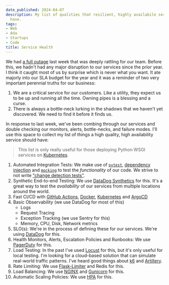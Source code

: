 ```yaml
---
date_published: 2024-04-07
description: My list of qualities that resilient, highly availabile services should
  have.
tags:
- Web
- Ada
- Startups
- Code
title: Service Health
---
```


We had [a full outage](https://status.ada.support/incidents/3n5rs1zqzmkh) last week that was deeply rattling for our team. Before this, we hadn't had any major disruption to our services since the prior year. I think it caught most of us by surprise which is never what you want. It ate majorly into our SLA budget for the year and it was a reminder of two very important perennial truths for our business:

1. We are a critical service for our customers. Like a utility, they expect us to be up and running all the time. Owning pipes is a blessing and a curse.
2. There is always a bottle-neck lurking in the shadows that we haven't yet discovered. We need to find it before it finds us.

In response to last week, we've been combing through our services and double checking our monitors, alerts, bottle-necks, and failure modes. I'll use this space to collect my list of things a high quality, high availability service should have:

<blockquote class="callout note">
This list is only really useful for those deploying Python WSGI services on <a href="https://kubernetes.io/">Kubernetes</a>.
</blockquote>

1. Automated Integration Tests: We make use of [`pytest`](https://docs.pytest.org/en/8.0.x/), [dependency injection](https://www.youtube.com/watch?v=2ejbLVkCndI) and [`mocking`](https://pypi.org/project/requests-mock/) to test the _functionality_ of our code. We strive to not write ["change detection tests"](https://testing.googleblog.com/2015/01/testing-on-toilet-change-detector-tests.html).
2. Synthetic End-to-end Testing: We use [DataDog Synthetics](https://www.datadoghq.com/product/synthetics/) for this. It's a great way to test the _availability_ of our services from multiple locations around the world.
3. Fast CI/CD with [GitHub Actions](https://github.com/features/actions), [Docker](https://www.docker.com/), [Kubernetes](https://kubernetes.io/) and [ArgoCD](https://argoproj.github.io/argo-cd/)
4. Basic Observability (we use DataDog for most of this)
    - Logs
    - Request Tracing
    - Exception Tracking (we use Sentry for this)
    - Memory, CPU, Disk, Network metrics
5. SLO(s): We're in the process of defining these for our services. We're using [DataDog](https://www.datadoghq.com/) for this.
6. Health Monitors, Alerts, Escalation Policies and Runbooks: We use [PagerDuty](https://www.pagerduty.com/) for this.
7. Load Testing: In the past I've used [Locust](https://locust.io/) for this, but it's only useful for local testing. I'm looking for a cloud-based solution that can simulate real-world traffic patterns. I've heard good things about [k6](https://k6.io/) and [Artillery](https://artillery.io/).
8. Rate Limiting: We use [Flask-Limiter](https://flask-limiter.readthedocs.io/en/stable/) and Redis for this.
9. Load Balancing: We use [NGINX](https://www.nginx.com/) and [Gunicorn](https://gunicorn.org/) for this.
10. Automatic Scaling Policies: We use [HPA](https://kubernetes.io/docs/tasks/run-application/scale-app/#horizontal-pod-autoscaler) for this.